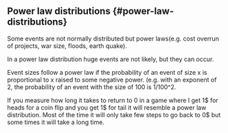 ## Power law distributions {#power-law-distributions}

Some events are not normally distributed but power laws(e.g. cost overrun of projects, war size, floods, earth quake).

In a power law distribution huge events are not likely, but they can occur.

Event sizes follow a power law if the probability of an event of size x is proportional to x raised to some negative power. (e.g. with an exponent of 2, the probability of an event with the size of 100 is 1/100^2.

If you measure how long it takes to return to 0 in a game where I get 1$ for heads for a coin flip and you get 1$ for tail it will resemble a power law distribution. Most of the time it will only take few steps to go back to 0$ but some times it will take a long time.